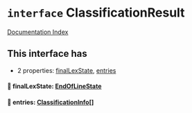 # `interface` ClassificationResult

[Documentation Index](../README.md)

## This interface has

- 2 properties:
[finalLexState](#-finallexstate-endoflinestate),
[entries](#-entries-classificationinfo)


#### 📄 finalLexState: [EndOfLineState](../enum.EndOfLineState/README.md)



#### 📄 entries: [ClassificationInfo](../interface.ClassificationInfo/README.md)\[]



